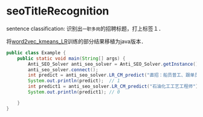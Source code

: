 # seoTitleRecognition
sentence classification: 识别出`一职多岗`的招聘标题，打上标签１．

将[word2vec_kmeans_LR](https://github.com/xuyiqiang-learn/word2vec_kmeans_LR)训练的部分结果移植为java版本．
```java
public class Example {
    public static void main(String[] args) {
        Anti_SEO_Solver anti_seo_solver = Anti_SEO_Solver.getInstance();
        anti_seo_solver.connect();
        int predict = anti_seo_solver.LR_CM_predict("直招：船员普工、跟单员、电焊工、厨师");
        System.out.println(predict);  // 1
        int predict1 = anti_seo_solver.LR_CM_predict("石油化工工艺工程师");
        System.out.println(predict1); // 0

    }
}
```
